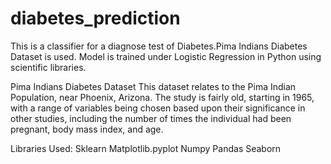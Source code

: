 # diabetes_prediction

This is a classifier for a diagnose test of Diabetes.Pima Indians Diabetes Dataset is used.
Model is trained under Logistic Regression in Python using scientific libraries.

Pima Indians Diabetes Dataset
This dataset relates to the Pima Indian Population, near Phoenix, Arizona. The study is fairly old, starting in 1965, with a range of variables being chosen based upon their significance in other studies, including the number of times the individual had been pregnant, body mass index, and age.


Libraries Used:
Sklearn
Matplotlib.pyplot
Numpy
Pandas
Seaborn

